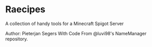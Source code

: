 # Raecipes
A collection of handy tools for a Minecraft Spigot Server

Author: Pieterjan Segers
With Code From @luvi98's NameManager repository.
